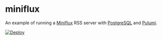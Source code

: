 # miniflux

An example of running a [Miniflux](https://miniflux.app/) RSS server with [PostgreSQL](https://www.postgresql.org/) and [Pulumi](https://pulumi.com/).

[![Deploy](https://get.pulumi.com/new/button.svg)](https://app.pulumi.com/new)
